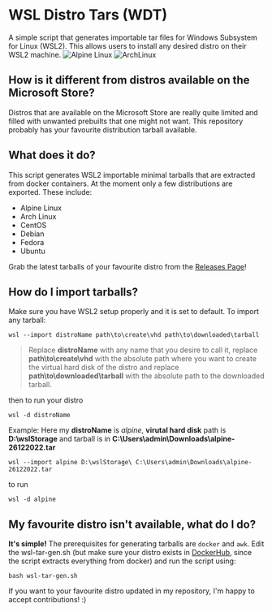 # WSL Distro Tars (WDT)

A simple script that generates importable tar files for Windows Subsystem for Linux (WSL2). This allows users to install any desired distro on their WSL2 machine.
![Alpine Linux](https://i.imgur.com/t0h5GOu.png) ![ArchLinux](https://i.imgur.com/aQdRdiA.png)

## How is it different from distros available on the Microsoft Store?

Distros that are available on the Microsoft Store are really quite limited and filled with unwanted prebuilts that one might not want. This repository probably has your favourite distribution tarball available.

## What does it do?

This script generates WSL2 importable minimal tarballs that are extracted from docker containers.
At the moment only a few distributions are exported. These include:
* Alpine Linux
* Arch Linux
* CentOS
* Debian
* Fedora
* Ubuntu

Grab the latest tarballs of your favourite distro from the [Releases Page](https://github.com/mvaisakh/wsl-distro-tars/releases)!

## How do I import tarballs?

Make sure you have WSL2 setup properly and it is set to default.
To import any tarball:

`wsl --import distroName path\to\create\vhd path\to\downloaded\tarball`
> Replace __distroName__ with any name that you desire to call it, replace __path\to\create\vhd__ with the absolute path where you want to create the virtual hard disk of the distro and replace __path\to\downloaded\tarball__ with the absolute path to the downloaded tarball.

then to run your distro

`wsl -d distroName`

Example:
Here my __distroName__ is *alpine*, __virutal hard disk__ path is __D:\wslStorage__ and tarball is in __C:\Users\admin\Downloads\alpine-26122022.tar__

`wsl --import alpine D:\wslStorage\ C:\Users\admin\Downloads\alpine-26122022.tar`

to run

`wsl -d alpine`

## My favourite distro isn't available, what do I do?

**It's simple!**
The prerequisites for generating tarballs are `docker` and `awk`.
Edit the wsl-tar-gen.sh (but make sure your distro exists in [DockerHub](https://hub.docker.com/), since the script extracts everything from docker) and run the script using:

`bash wsl-tar-gen.sh`

If you want to your favourite distro updated in my repository, I'm happy to accept contributions! :)
